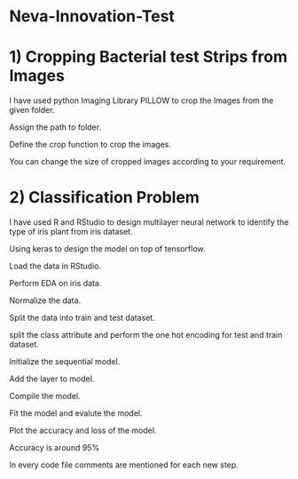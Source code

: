 # Neva-Innovation-Test

# 1) Cropping Bacterial test Strips from Images

I have used python Imaging Library PILLOW to crop the Images from the given folder.

Assign the path to folder.

Define the crop function to crop the images.

You can change the size of cropped images according to your requirement.

# 2) Classification Problem

I have used R and RStudio to design multilayer neural network to identify the type of iris plant from iris dataset.

Using keras to design the model on top of tensorflow.

Load the data in RStudio.

Perform EDA on iris data.

Normalize the data.

Split the data into train and test dataset.

split the class attribute and perform the one hot encoding for test and train dataset.

Initialize the sequential model.

Add the layer to model.

Compile the model.

Fit the model and evalute the model.

Plot the accuracy and loss of the model.

Accuracy is around 95%

In every code file comments are mentioned for each new step.
